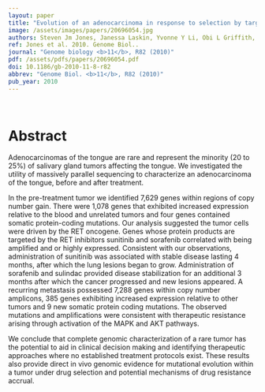```yaml
---
layout: paper
title: "Evolution of an adenocarcinoma in response to selection by targeted kinase inhibitors."
image: /assets/images/papers/20696054.jpg
authors: Steven Jm Jones, Janessa Laskin, Yvonne Y Li, Obi L Griffith, Jianghong An, Mikhail Bilenky, Yaron S Butterfield, Timothee Cezard, Eric Chuah, Richard Corbett, Anthony P Fejes, Malachi Griffith, John Yee, Montgomery Martin, Michael Mayo, Nataliya Melnyk, Ryan D Morin, Trevor J Pugh, Tesa Severson, Sohrab P Shah, Margaret Sutcliffe, Angela Tam, Jefferson Terry, Nina Thiessen, Thomas Thomson, Richard Varhol, Thomas Zeng, Yongjun Zhao, Richard A Moore, David G Huntsman, Inanc Birol, Martin Hirst, Robert A Holt, Marco A Marra
ref: Jones et al. 2010. Genome Biol..
journal: "Genome biology <b>11</b>, R82 (2010)"
pdf: /assets/pdfs/papers/20696054.pdf
doi: 10.1186/gb-2010-11-8-r82
abbrev: "Genome Biol. <b>11</b>, R82 (2010)"
pub_year: 2010
---
```


<br />
<div data-badge-popover="right" data-badge-type="donut" data-pmid="20696054" data-hide-no-mentions="true" class="altmetric-embed"></div>

# Abstract

Adenocarcinomas of the tongue are rare and represent the minority (20 to 25%) of salivary gland tumors affecting the tongue. We investigated the utility of massively parallel sequencing to characterize an adenocarcinoma of the tongue, before and after treatment.

In the pre-treatment tumor we identified 7,629 genes within regions of copy number gain. There were 1,078 genes that exhibited increased expression relative to the blood and unrelated tumors and four genes contained somatic protein-coding mutations. Our analysis suggested the tumor cells were driven by the RET oncogene. Genes whose protein products are targeted by the RET inhibitors sunitinib and sorafenib correlated with being amplified and or highly expressed. Consistent with our observations, administration of sunitinib was associated with stable disease lasting 4 months, after which the lung lesions began to grow. Administration of sorafenib and sulindac provided disease stabilization for an additional 3 months after which the cancer progressed and new lesions appeared. A recurring metastasis possessed 7,288 genes within copy number amplicons, 385 genes exhibiting increased expression relative to other tumors and 9 new somatic protein coding mutations. The observed mutations and amplifications were consistent with therapeutic resistance arising through activation of the MAPK and AKT pathways.

We conclude that complete genomic characterization of a rare tumor has the potential to aid in clinical decision making and identifying therapeutic approaches where no established treatment protocols exist. These results also provide direct in vivo genomic evidence for mutational evolution within a tumor under drug selection and potential mechanisms of drug resistance accrual.

